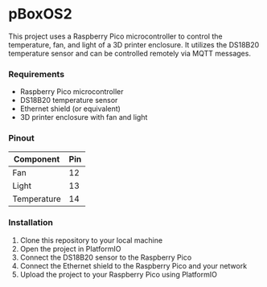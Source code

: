 # pBoxOS2

This project uses a Raspberry Pico microcontroller to control the temperature, fan, and light of a 3D printer enclosure. It utilizes the DS18B20 temperature sensor and can be controlled remotely via MQTT messages.

### Requirements

- Raspberry Pico microcontroller
- DS18B20 temperature sensor
- Ethernet shield (or equivalent)
- 3D printer enclosure with fan and light

### Pinout

| Component   | Pin |
| ----------- | --- |
| Fan         | 12  |
| Light       | 13  |
| Temperature | 14  |

### Installation

1. Clone this repository to your local machine
2. Open the project in PlatformIO
3. Connect the DS18B20 sensor to the Raspberry Pico
4. Connect the Ethernet shield to the Raspberry Pico and your network
5. Upload the project to your Raspberry Pico using PlatformIO
